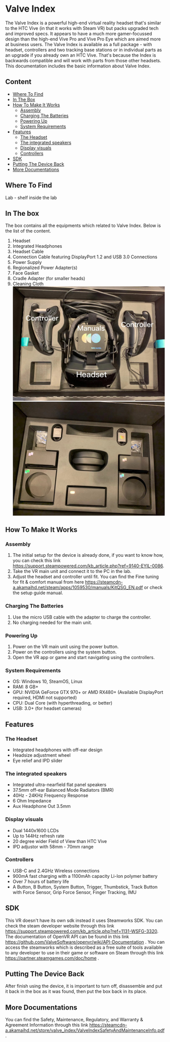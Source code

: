 # Valve Index
The Valve Index is a powerful high-end virtual reality headset that's similar to the HTC Vive (in that it works with Steam VR) but packs upgraded tech and improved specs. It appears to have a much more gamer-focussed design than the high-end Vive Pro and Vive Pro Eye which are aimed more at business users. The Valve Index is available as a full package - with headset, controllers and two tracking base stations or in individual parts as an upgrade if you already own an HTC Vive. That's because the Index is backwards compatible and will work with parts from those other headsets. This documentation includes the basic information about Valve Index.


## Content

* [Where To Find](#where-to-find)
* [In The Box](#in-the-box)
* [How To Make It Works](#how-to-make-it-works)
  * [Assembly](#assembly)
  * [Charging The Batteries](#charging-the-batteries)
  * [Powering Up](#powering-up)
  * [System Requirements](#system-requirements)
* [Features](#features)
  * [The Headset](#the-headset)
  * [The integrated speakers](#the-integrated-speakers)
  * [Display visuals](#display-visuals)
  * [Controllers](#controllers)
* [SDK](#sdk)
* [Putting The Device Back](#putting-the-device-back)
* [More Documentations](more-documentations)


## Where To Find
Lab - shelf inside the lab

## In The box
The box contains all the equipments which related to Valve Index. Below is the list of the content.
1. Headset
2. Integrated Headphones
3. Headset Cable 
4. Connection Cable featuring DisplayPort 1.2 and USB 3.0 Connections
5. Power Supply
6. Regionalized Power Adapter(s)
7. Face Gasket 
8. Cradle Adapter (for smaller heads)
9. Cleaning Cloth
![alt text](/images/upperlayer.jpg)
![alt text](/images/bottomlayer.jpg)

## How To Make It Works

### Assembly

1. The initial setup for the device is already done, if you want to know how, you can check this link https://support.steampowered.com/kb_article.php?ref=9140-EYIL-0086.
2. Take the VR main unit and connect it to the PC in the lab.
3. Adjust the headset and controller until fit. You can find the Fine tuning for fit & comfort manual from here https://steamcdn-a.akamaihd.net/steam/apps/1059530/manuals/KitQSG_EN.pdf or check the setup guide manual.

### Charging The Batteries

1. Use the micro USB cable  with the adapter to charge the controller.
2. No charging needed for the main unit.

### Powering Up

1. Power on the VR main unit using the power button.
2. Power on the controllers using the system button.
3. Open the VR app or game and start navigating using the controllers.

### System Requirements

- OS:	Windows 10, SteamOS, Linux
- RAM:	8 GB+
- GPU:	NVIDIA GeForce GTX 970+ or AMD RX480+ (Available DisplayPort required, HDMI not supported)
- CPU:	Dual Core (with hyperthreading, or better)
- USB:	3.0+ (for headset cameras)

## Features
### The Headset
- Integrated headphones with off-ear design
- Headsize adjustment wheel
- Eye relief and IPD slider
### The integrated speakers
- Integrated ultra-nearfield flat panel speakers
- 37.5mm off-ear Balanced Mode Radiators (BMR)
- 40Hz - 24KHz Frequency Response
- 6 Ohm Impedance
- Aux Headphone Out 3.5mm
### Display visuals
- Dual 1440x1600 LCDs
- Up to 144Hz refresh rate
- 20 degree wider Field of View than HTC Vive
- IPD adjustor with 58mm - 70mm range 
### Controllers
- USB-C and 2.4GHz Wireless connections
- 900mA fast charging with a 1100mAh capacity Li-Ion polymer battery
- Over 7 hours of battery life
- A Button, B Button, System Button, Trigger, Thumbstick, Track Button with Force Sensor, Grip Force Sensor, Finger Tracking, IMU

## SDK
This VR doesn't have its own sdk instead it uses Steamworks SDK. You can check the steam developer website through this link https://support.steampowered.com/kb_article.php?ref=1131-WSFG-3320. The documentation of OpenVR API can be found in this link https://github.com/ValveSoftware/openvr/wiki/API-Documentation . You can access the steamworks which is described as a free suite of tools available to any developer to use in their game or software on Steam through this link https://partner.steamgames.com/doc/home .

##  Putting The Device Back

After finish using the device, it is important to turn off, disassemble and put it back in the box as it was found, then put the box back in its place.

## More Documentations

You can find the Safety, Maintenance, Regulatory, and Warranty & Agreement Information through this link https://steamcdn-a.akamaihd.net/store/valve_index/ValveIndexSafetyAndMaintenanceInfo.pdf.
